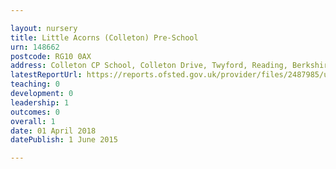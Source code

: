 ```yaml
---

layout: nursery
title: Little Acorns (Colleton) Pre-School
urn: 148662
postcode: RG10 0AX
address: Colleton CP School, Colleton Drive, Twyford, Reading, Berkshire, RG10 0AX
latestReportUrl: https://reports.ofsted.gov.uk/provider/files/2487985/urn/148662.pdf
teaching: 0
development: 0
leadership: 1
outcomes: 0
overall: 1
date: 01 April 2018 
datePublish: 1 June 2015

---
```

